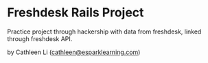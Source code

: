 # Freshdesk Rails Project

Practice project through hackership with data from freshdesk, linked through freshdesk API.

by Cathleen Li (cathleen@esparklearning.com)